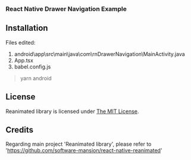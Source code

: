### React Native Drawer Navigation Example

## Installation
Files edited:
1. android\app\src\main\java\com\rnDrawerNavigation\MainActivity.java
2. App.tsx
3. babel.config.js

> yarn android

## License

Reanimated library is licensed under [The MIT License](LICENSE).

## Credits
Regarding main project 'Reanimated library', please refer to 'https://github.com/software-mansion/react-native-reanimated'